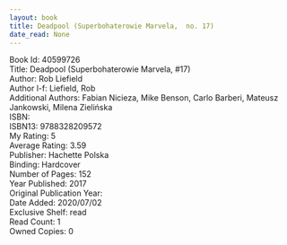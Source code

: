 ```yaml
---
layout: book
title: Deadpool (Superbohaterowie Marvela,  no. 17)
date_read: None
---
```


Book Id: 40599726<br />
Title: Deadpool (Superbohaterowie Marvela, #17)<br />
Author: Rob Liefield<br />
Author l-f: Liefield, Rob<br />
Additional Authors: Fabian Nicieza, Mike Benson, Carlo Barberi, Mateusz Jankowski, Milena Zielińska<br />
ISBN: <br />
ISBN13: 9788328209572<br />
My Rating: 5<br />
Average Rating: 3.59<br />
Publisher: Hachette Polska<br />
Binding: Hardcover<br />
Number of Pages: 152<br />
Year Published: 2017<br />
Original Publication Year: <br />
Date Added: 2020/07/02<br />
Exclusive Shelf: read<br />
Read Count: 1<br />
Owned Copies: 0<br />

